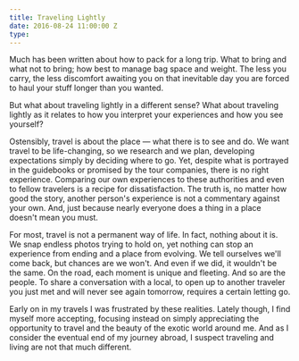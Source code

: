 ```yaml
---
title: Traveling Lightly
date: 2016-08-24 11:00:00 Z
type: 
---
```


Much has been written about how to pack for a long trip. What to bring and what not to bring; how best to manage bag space and weight. The less you carry, the less discomfort awaiting you on that inevitable day you are forced to haul your stuff longer than you wanted.

But what about traveling lightly in a different sense? What about traveling lightly as it relates to how you interpret your experiences and how you see yourself?

Ostensibly, travel is about the place — what there is to see and do. We want travel to be life-changing, so we research and we plan, developing expectations simply by deciding where to go. Yet, despite what is portrayed in the guidebooks or promised by the tour companies, there is no right experience. Comparing our own experiences to these authorities and even to fellow travelers is a recipe for dissatisfaction. The truth is, no matter how good the story, another person's experience is not a commentary against your own. And, just because nearly everyone does a thing in a place doesn't mean you must.

For most, travel is not a permanent way of life. In fact, nothing about it is. We snap endless photos trying to hold on, yet nothing can stop an experience from ending and a place from evolving. We tell ourselves we'll come back, but chances are we won't. And even if we did, it wouldn't be the same. On the road, each moment is unique and fleeting. And so are the people. To share a conversation with a local, to open up to another traveler you just met and will never see again tomorrow, requires a certain letting go.

Early on in my travels I was frustrated by these realities. Lately though, I find myself more accepting, focusing instead on simply appreciating the opportunity to travel and the beauty of the exotic world around me. And as I consider the eventual end of my journey abroad, I suspect traveling and living are not that much different.
